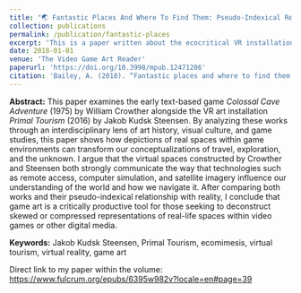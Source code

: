 ```yaml
---
title: "🌏 Fantastic Places And Where To Find Them: Pseudo-Indexical Realities Within Video Games And Game Art"
collection: publications
permalink: /publication/fantastic-places
excerpt: 'This is a paper written about the ecocritical VR installation work of media artist Jakob Kudsk Steensen. In it, I primarily focus on a piece titled <i>Primal Tourism</i> through the lens of Alenda Chang&apos;s arguments on ecomimetic videogames.'
date: 2018-01-01
venue: 'The Video Game Art Reader'
paperurl: 'https://doi.org/10.3998/mpub.12471206'
citation: 'Bailey, A. (2018). “Fantastic places and where to find them: Pseudo-indexical realities within video games and game art.” <i>The VGA Reader</i>, Issue 2. The Video Game Art Gallery.'
---
```


<b>Abstract:</b> This paper examines the early text-based game <i>Colossal Cave Adventure</i> (1975) by William Crowther alongside the VR art installation <i>Primal Tourism</i> (2016) by Jakob Kudsk Steensen. By analyzing these works through an interdisciplinary lens of art history, visual culture, and game studies, this paper shows how depictions of real spaces within game environments can transform our conceptualizations of travel, exploration, and the unknown. I argue that the virtual spaces constructed by Crowther and Steensen both strongly communicate the way that technologies such as remote access, computer simulation, and satellite imagery influence our understanding of the world and how we navigate it. After comparing both works and their pseudo-indexical relationship with reality, I conclude that game art is a critically productive tool for those seeking to deconstruct skewed or compressed representations of real-life spaces within video games or other digital media.

<b>Keywords:</b> Jakob Kudsk Steensen, Primal Tourism, ecomimesis, virtual tourism, virtual reality, game art

Direct link to my paper within the volume: https://www.fulcrum.org/epubs/6395w982v?locale=en#page=39

